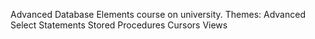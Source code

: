 Advanced Database Elements course on university.
Themes:
Advanced Select Statements
Stored Procedures
Cursors
Views
